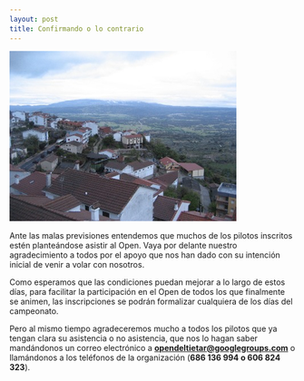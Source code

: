```yaml
---
layout: post
title: Confirmando o lo contrario
---
```


<img class="right" src="images/Valle_el_viernes_tarde.jpg" alt="Foto del valle el viernes por la tarde"/>

Ante las malas previsiones entendemos que muchos de los pilotos inscritos estén planteándose asistir al Open. Vaya por delante nuestro agradecimiento a todos por el apoyo que nos han dado con su intención inicial de venir a volar con nosotros.

Como esperamos que las condiciones puedan mejorar a lo largo de estos días, para facilitar la participación en el Open de todos los que finalmente se animen, las inscripciones se podrán formalizar cualquiera de los días del campeonato.

Pero al mismo tiempo agradeceremos mucho a todos los pilotos que ya tengan clara su asistencia o no asistencia, que nos lo hagan saber mandándonos un correo electrónico a **opendeltietar@googlegroups.com** o llamándonos a los teléfonos de la organización (**686 136 994 o 606 824 323**).
